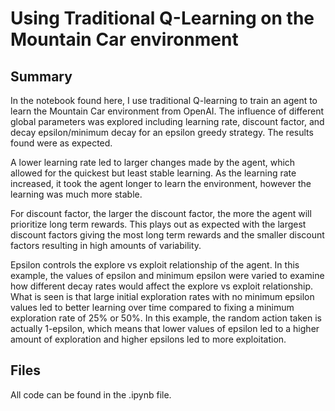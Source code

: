# Using Traditional Q-Learning on the Mountain Car environment

## Summary
In the notebook found here, I use traditional Q-learning to train an agent to learn the Mountain Car environment from OpenAI. The influence
of different global parameters was explored including learning rate, discount factor, and decay epsilon/minimum decay for an epsilon greedy
strategy. The results found were as expected. 

A lower learning rate led to larger changes made by the agent, which allowed for the quickest but least stable learning. As the learning 
rate increased, it took the agent longer to learn the environment, however the learning was much more stable. 

For discount factor, the larger the discount factor, the more the agent will prioritize long term rewards. This plays out as expected with
the largest discount factors giving the most long term rewards and the smaller discount factors resulting in high amounts of variability.

Epsilon controls the explore vs exploit relationship of the agent. In this example, the values of epsilon and minimum epsilon were varied
to examine how different decay rates would affect the explore vs exploit relationship. What is seen is that large initial exploration rates
with no minimum epsilon values led to better learning over time compared to fixing a minimum exploration rate of 25% or 50%. In this 
example, the random action taken is actually 1-epsilon, which means that lower values of epsilon led to a higher amount of exploration and
higher epsilons led to more exploitation.

## Files
All code can be found in the .ipynb file. 

